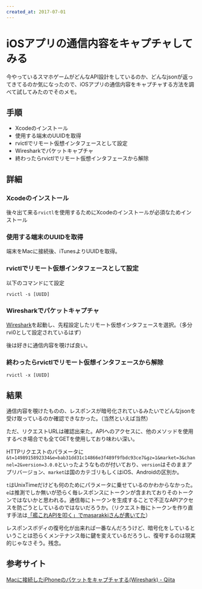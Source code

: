```yaml
---
created_at: 2017-07-01
---
```


# iOSアプリの通信内容をキャプチャしてみる

今やっているスマホゲームがどんなAPI設計をしているのか、どんなjsonが返ってきてるのか気になったので、iOSアプリの通信内容をキャプチャする方法を調べて試してみたのでそのメモ。


## 手順

+ Xcodeのインストール
+ 使用する端末のUUIDを取得
+ rvictlでリモート仮想インタフェースとして設定
+ Wiresharkでパケットキャプチャ
+ 終わったらrvictlでリモート仮想インタフェースから解除

## 詳細

### Xcodeのインストール

後々出て来る`rvictl`を使用するためにXcodeのインストールが必須なためインストール

### 使用する端末のUUIDを取得

端末をMacに接続後、iTunesよりUUIDを取得。

### rvictlでリモート仮想インタフェースとして設定

以下のコマンドにて設定

```
rvictl -s [UUID]
```

### Wiresharkでパケットキャプチャ

[Wireshark](https://www.wireshark.org/)を起動し、先程設定したリモート仮想インタフェースを選択。（多分rvi0として設定されているはず）

後は好きに通信内容を覗けば良い。

### 終わったらrvictlでリモート仮想インタフェースから解除

```
rvictl -x [UUID]
```

## 結果

通信内容を覗けたものの、レスポンスが暗号化されているみたいでどんなjsonを受け取っているのか確認できなかった。（当然といえば当然）

ただ、リクエストURLは確認出来た。APIへのアクセスに、他のメソッドを使用するべき場合でも全てGETを使用しており味わい深い。

HTTPリクエストのパラメータに`&t=1498915892334&e=bab31dd31c14866e3f489f9fbdc93ce7&gz=1&market=3&channel=2&version=3.0.0`といったようなものが付いており、`version`はそのままアプリバージョン、`market`は国のカテゴリもしくはiOS、Androidの区別か。

`t`はUnixTimeだけども何のためにパラメータに乗せているのかわからなかった。`e`は推測でしか無いが恐らく毎レスポンスにトークンが含まれておりそのトークンではないかと思われる。通信毎にトークンを生成することで不正なAPIアクセスを防ごうとしているのではないだろうか。（リクエスト毎にトークンを作り直す手法は[「艦これAPIを叩く」でmasarakkiさんが書いてた](https://np-complete.gitbooks.io/c86-kancolle-api/content/login.html#-api)）

レスポンスボディの復号化が出来れば一番なんだろうけど、暗号化をしているということは恐らくメンテナンス毎に鍵を変えているだろうし、復号するのは現実的じゃなさそう。残念。


## 参考サイト

[Macに接続したiPhoneのパケットをキャプチャする(Wireshark) - Qiita](http://qiita.com/tenten0213/items/345b644e1212ea165ae8)
